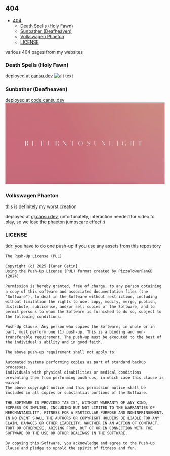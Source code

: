 ## 404
- [404](#404)
  - [Death Spells (Holy Fawn)](#death-spells-holy-fawn)
  - [Sunbather (Deafheaven)](#sunbather-deafheaven)
  - [Volkswagen Phaeton](#volkswagen-phaeton)
  - [LICENSE](#license)

various 404 pages from my websites

### Death Spells (Holy Fawn)
deployed at [cansu.dev](https://cansu.dev/this-page-does-not-exist) 
![alt text](./Death%20Spells/ss.png)

### Sunbather (Deafheaven)
deployed at [code.cansu.dev](https://code.cansu.dev/this-page-does-not-exist)
![alt text](./Sunbather/ss.png)
### Volkswagen Phaeton
this is definitely my worst creation

deployed at [dj.cansu.dev](https://dj.cansu.dev/this-page-does-not-exist), unfortunately, interaction needed for video to play, so we lose the phaeton jumpscare effect ;(




### LICENSE
tldr: you have to do one push-up if you use any assets from this repository
```
The Push-Up License (PUL)

Copyright (c) 2025 [Caner Cetin]
Using the Push-Up License (PUL) format created by PizzaTowerFanGD (2024)

Permission is hereby granted, free of charge, to any person obtaining a copy of this software and associated documentation files (the "Software"), to deal in the Software without restriction, including without limitation the rights to use, copy, modify, merge, publish, distribute, sublicense, and/or sell copies of the Software, and to permit persons to whom the Software is furnished to do so, subject to the following conditions:

Push-Up Clause: Any person who copies the Software, in whole or in part, must perform one (1) push-up. This is a binding and non-transferable requirement. The push-up must be executed to the best of the individual's ability and in good faith.

The above push-up requirement shall not apply to:

Automated systems performing copies as part of standard backup processes.
Individuals with physical disabilities or medical conditions preventing them from performing push-ups, in which case this clause is waived.
The above copyright notice and this permission notice shall be included in all copies or substantial portions of the Software.

THE SOFTWARE IS PROVIDED "AS IS", WITHOUT WARRANTY OF ANY KIND, EXPRESS OR IMPLIED, INCLUDING BUT NOT LIMITED TO THE WARRANTIES OF MERCHANTABILITY, FITNESS FOR A PARTICULAR PURPOSE AND NONINFRINGEMENT. IN NO EVENT SHALL THE AUTHORS OR COPYRIGHT HOLDERS BE LIABLE FOR ANY CLAIM, DAMAGES OR OTHER LIABILITY, WHETHER IN AN ACTION OF CONTRACT, TORT OR OTHERWISE, ARISING FROM, OUT OF OR IN CONNECTION WITH THE SOFTWARE OR THE USE OR OTHER DEALINGS IN THE SOFTWARE.

By copying this Software, you acknowledge and agree to the Push-Up Clause and pledge to uphold the spirit of fitness and fun.
```
